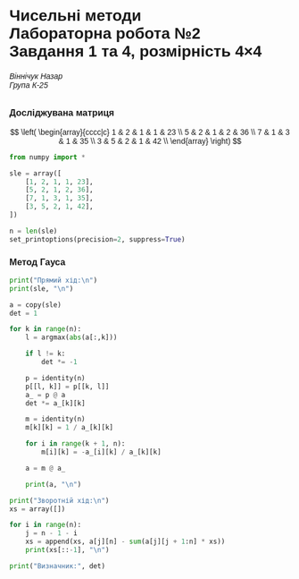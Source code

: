 # Чисельні методи <br> Лабораторна робота №2 <br> Завдання 1 та 4, розмірність 4×4
###### Віннічук Назар <br> Група К-25

### Досліджувана матриця

$$
    \left(
    \begin{array}{cccc|c}
        1 & 2 & 1 & 1 & 23 \\
        5 & 2 & 1 & 2 & 36 \\
        7 & 1 & 3 & 1 & 35 \\
        3 & 5 & 2 & 1 & 42 \\
    \end{array}
    \right)
$$

```python
from numpy import *

sle = array([
    [1, 2, 1, 1, 23],
    [5, 2, 1, 2, 36],
    [7, 1, 3, 1, 35],
    [3, 5, 2, 1, 42],
])

n = len(sle)
set_printoptions(precision=2, suppress=True)
```

### Метод Гауса

```python
print("Прямий хід:\n")
print(sle, "\n")

a = copy(sle)
det = 1

for k in range(n):
    l = argmax(abs(a[:,k]))

    if l != k:
        det *= -1

    p = identity(n)
    p[[l, k]] = p[[k, l]]
    a_ = p @ a
    det *= a_[k][k]

    m = identity(n)
    m[k][k] = 1 / a_[k][k]

    for i in range(k + 1, n):
        m[i][k] = -a_[i][k] / a_[k][k]

    a = m @ a_

    print(a, "\n")

print("Зворотній хід:\n")
xs = array([])

for i in range(n):
    j = n - 1 - i
    xs = append(xs, a[j][n] - sum(a[j][j + 1:n] * xs))
    print(xs[::-1], "\n")

print("Визначник:", det)
```


<style>
    body {
        font-family: sans-serif;
    }
    .MathJax * {
        color: inherit !important;
    }
</style>
